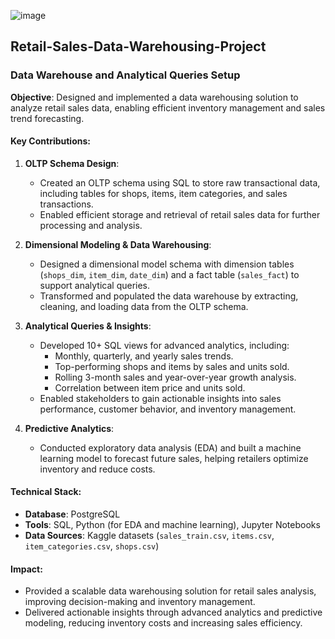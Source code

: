 ![image](https://github.com/user-attachments/assets/885bc85e-f03c-4ad1-a34d-5336a1e250ed)
## Retail-Sales-Data-Warehousing-Project
### Data Warehouse and Analytical Queries Setup
**Objective**: Designed and implemented a data warehousing solution to analyze retail sales data, enabling efficient inventory management and sales trend forecasting.  

#### **Key Contributions**:  
1. **OLTP Schema Design**:  
   - Created an OLTP schema using SQL to store raw transactional data, including tables for shops, items, item categories, and sales transactions.  
   - Enabled efficient storage and retrieval of retail sales data for further processing and analysis.  

2. **Dimensional Modeling & Data Warehousing**:  
   - Designed a dimensional model schema with dimension tables (`shops_dim`, `item_dim`, `date_dim`) and a fact table (`sales_fact`) to support analytical queries.  
   - Transformed and populated the data warehouse by extracting, cleaning, and loading data from the OLTP schema.  

3. **Analytical Queries & Insights**:  
   - Developed 10+ SQL views for advanced analytics, including:  
     - Monthly, quarterly, and yearly sales trends.  
     - Top-performing shops and items by sales and units sold.  
     - Rolling 3-month sales and year-over-year growth analysis.  
     - Correlation between item price and units sold.  
   - Enabled stakeholders to gain actionable insights into sales performance, customer behavior, and inventory management.  

4. **Predictive Analytics**:  
   - Conducted exploratory data analysis (EDA) and built a machine learning model to forecast future sales, helping retailers optimize inventory and reduce costs.  

#### **Technical Stack**:  
- **Database**: PostgreSQL  
- **Tools**: SQL, Python (for EDA and machine learning), Jupyter Notebooks  
- **Data Sources**: Kaggle datasets (`sales_train.csv`, `items.csv`, `item_categories.csv`, `shops.csv`)  

#### **Impact**:  
- Provided a scalable data warehousing solution for retail sales analysis, improving decision-making and inventory management.  
- Delivered actionable insights through advanced analytics and predictive modeling, reducing inventory costs and increasing sales efficiency.  

